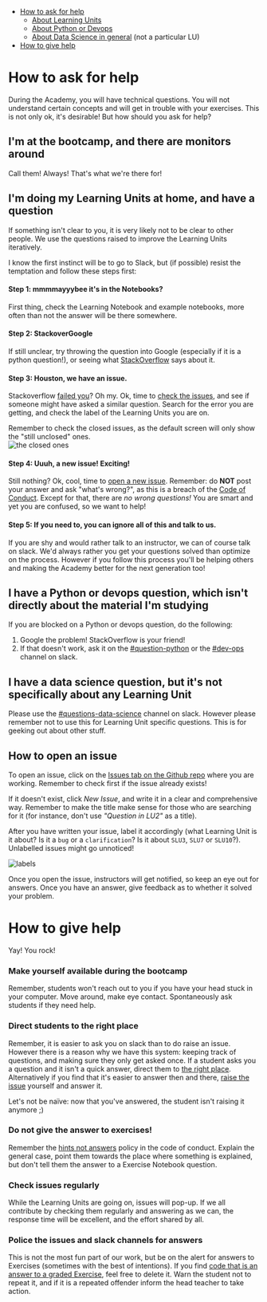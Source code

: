 - [How to ask for help](https://github.com/LDSSA/wiki/wiki/How-to-ask-for-and-give-help#how-to-ask-for-help)
  - [About Learning Units](https://github.com/LDSSA/wiki/wiki/How-to-ask-for-and-give-help#im-doing-my-learning-units-at-home-and-have-a-question) 
  - [About Python or Devops](https://github.com/LDSSA/wiki/wiki/How-to-ask-for-and-give-help#i-have-a-python-or-devops-question-which-isnt-directly-about-the-material-im-studying) 
  - [About Data Science in general](https://github.com/LDSSA/wiki/wiki/How-to-ask-for-and-give-help#i-have-a-data-science-question-but-its-not-specifically-about-any-learning-unit) (not a particular LU)
- [How to give help](https://github.com/LDSSA/wiki/wiki/How-to-ask-for-and-give-help#how-to-give-help)

# How to ask for help 

During the Academy, you will have technical questions. You will not understand certain concepts and will get in trouble with your exercises. This is not only ok, it's desirable! But how should you ask for help? 

## I'm at the bootcamp, and there are monitors around 
Call them! Always! That's what we're there for! 

## I'm doing my Learning Units at home, and have a question

If something isn't clear to you, it is very likely not to be clear to other people. We use the questions raised to improve the Learning Units iteratively. 

I know the first instinct will be to go to Slack, but (if possible) resist the temptation and follow these steps first:

#### Step 1: mmmmayyybee it's in the Notebooks?
First thing, check the Learning Notebook and example notebooks, more often than not the answer will be there somewhere. 
#### Step 2: StackoverGoogle
If still unclear, try throwing the question into Google (especially if it is a python question!), or seeing what [StackOverflow](https://stackoverflow.com/) says about it.

#### Step 3: Houston, we have an issue.
Stackoverflow [failed you](https://youtu.be/BsBK3gyMFcw?t=12s)? Oh my. Ok, time to [check the issues](https://github.com/LDSSA/batch3-students/issues?utf8=%E2%9C%93&q=is%3Aissue+), and see if someone might have asked a similar question. Search for the error you are getting, and check the label of the Learning Units you are on.

Remember to check the closed issues, as the default screen will only show the "still unclosed" ones.  
![the closed ones](https://i.ibb.co/Nmz1Hn8/issues.png)
 
#### Step 4: Uuuh, a new issue! Exciting! 
Still nothing? Ok, cool, time to [open a new issue](https://github.com/LDSSA/wiki/wiki/How-to-ask-for-and-give-help#how-to-open-an-issue). Remember: do **NOT** post your answer and ask "what's wrong?", as this is a breach of the [Code of Conduct](https://github.com/LDSSA/wiki/wiki/Code-of-Conduct). Except for that, there are *no wrong questions!* You are smart and yet you are confused, so we want to help!  

#### Step 5: If you need to, you can ignore all of this and talk to us. 
If you are shy and would rather talk to an instructor, we can of course talk on slack. We'd always rather you get your questions solved than optimize on the process. However if you follow this process you'll be helping others and making the Academy better for the next generation too!


## I have a Python or devops question, which isn't directly about the material I'm studying
If you are blocked on a Python or devops question, do the following: 
1. Google the problem! StackOverflow is your friend! 
1. If that doesn't work, ask it on the [#question-python](https://app.slack.com/client/TKEAVRREH/CKEB80J21) or the [#dev-ops](https://ldssa-batch-3.slack.com/messages/CKEBL096C) channel on slack. 

## I have a data science question, but it's not specifically about any Learning Unit 
Please use the [#questions-data-science](https://ldssa-batch-3.slack.com/messages/CKEAVSLER) channel on slack. However please remember not to use this for Learning Unit specific questions. This is for geeking out about other stuff. 

## How to open an issue 
To open an issue, click on the [Issues tab on the Github repo](https://github.com/LDSSA/batch3-students/issues?utf8=%E2%9C%93&q=is%3Aissue+) where you are working. Remember to check first if the issue already exists!  

If it doesn't exist, click _New Issue_, and write it in a clear and comprehensive way. Remember to make the title make sense for those who are searching for it (for instance, don't use _"Question in LU2"_ as a title).
  
After you have written your issue, label it accordingly (what Learning Unit is it about? Is it a `bug` or a `clarification`? Is it about `SLU3`, `SLU7` or `SLU10`?). Unlabelled issues might go unnoticed!  

![labels](https://image.ibb.co/gyXkw7/Screen_Shot_2018_05_03_at_2_03_59_PM.png)

Once you open the issue, instructors will get notified, so keep an eye out for answers. Once you have an answer, give feedback as to whether it solved your problem. 

# How to give help 
Yay! You rock! 

### Make yourself available during the bootcamp
Remember, students won't reach out to you if you have your head stuck in your computer. Move around, make eye contact. Spontaneously ask students if they need help. 

### Direct students to the right place 
Remember, it is easier to ask you on slack than to do raise an issue. However there is a reason why we have this system: keeping track of questions, and making sure they only get asked once. If a student asks you a question and it isn't a quick answer, direct them to [the right place](https://github.com/LDSSA/wiki/wiki/How-to-ask-for-and-give-help#how-to-ask-for-help). Alternatively if you find that it's easier to answer then and there, [raise the issue](https://github.com/LDSSA/wiki/wiki/How-to-ask-for-and-give-help#how-to-open-an-issue) yourself and answer it. 

Let's not be naïve: now that you've answered, the student isn't raising it anymore ;) 

### Do not give the answer to exercises!
Remember the [hints not answers](https://github.com/LDSSA/wiki/wiki/Code-of-Conduct#hints-not-answers) policy in the code of conduct. Explain the general case, point them towards the place where something is explained, but don't tell them the answer to a Exercise Notebook question.

### Check issues regularly 
While the Learning Units are going on, issues will pop-up. If we all contribute by checking them regularly and answering as we can, the response time will be excellent, and the effort shared by all. 

### Police the issues and slack channels for answers
This is not the most fun part of our work, but be on the alert for answers to Exercises (sometimes with the best of intentions). If you find [code that is an answer to a graded Exercise](https://github.com/LDSSA/wiki/wiki/Code-of-Conduct#academic-integrity-on-all-assignments-and-exercises), feel free to delete it. Warn the student not to repeat it, and if it is a repeated offender inform the head teacher to take action. 

